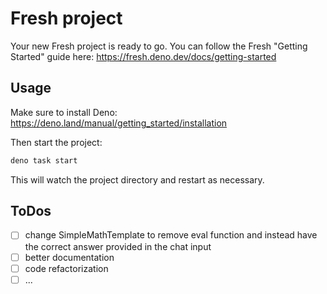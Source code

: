# Fresh project

Your new Fresh project is ready to go. You can follow the Fresh "Getting
Started" guide here: <https://fresh.deno.dev/docs/getting-started>

## Usage

Make sure to install Deno: <https://deno.land/manual/getting_started/installation>

Then start the project:

```bash
deno task start
```

This will watch the project directory and restart as necessary.

## ToDos

- [ ] change SimpleMathTemplate to remove eval function and instead have the correct answer provided in the chat input
- [ ] better documentation
- [ ] code refactorization
- [ ] ...
